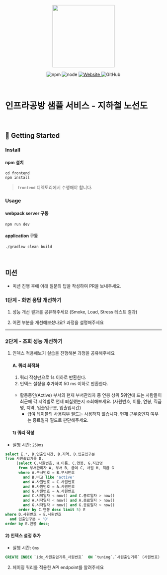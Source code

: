 <p align="center">
    <img width="200px;" src="https://raw.githubusercontent.com/woowacourse/atdd-subway-admin-frontend/master/images/main_logo.png"/>
</p>
<p align="center">
  <img alt="npm" src="https://img.shields.io/badge/npm-%3E%3D%205.5.0-blue">
  <img alt="node" src="https://img.shields.io/badge/node-%3E%3D%209.3.0-blue">
  <a href="https://edu.nextstep.camp/c/R89PYi5H" alt="nextstep atdd">
    <img alt="Website" src="https://img.shields.io/website?url=https%3A%2F%2Fedu.nextstep.camp%2Fc%2FR89PYi5H">
  </a>
  <img alt="GitHub" src="https://img.shields.io/github/license/next-step/atdd-subway-service">
</p>

<br>

# 인프라공방 샘플 서비스 - 지하철 노선도

<br>

## 🚀 Getting Started

### Install
#### npm 설치
```
cd frontend
npm install
```
> `frontend` 디렉토리에서 수행해야 합니다.

### Usage
#### webpack server 구동
```
npm run dev
```
#### application 구동
```
./gradlew clean build
```
<br>

## 미션

* 미션 진행 후에 아래 질문의 답을 작성하여 PR을 보내주세요.

### 1단계 - 화면 응답 개선하기
1. 성능 개선 결과를 공유해주세요 (Smoke, Load, Stress 테스트 결과)

2. 어떤 부분을 개선해보셨나요? 과정을 설명해주세요

---

### 2단계 - 조회 성능 개선하기
1. 인덱스 적용해보기 실습을 진행해본 과정을 공유해주세요

    #### A. 쿼리 최적화 
    1) 쿼리 작성만으로 1s 이하로 반환한다. <br/>
    2) 인덱스 설정을 추가하여 50 ms 이하로 반환한다. <br/><br/>

    - 활동중인(Active) 부서의 현재 부서관리자 중 연봉 상위 5위안에 드는 사람들이 최근에 각 지역별로 언제 퇴실했는지 조회해보세요. 
(사원번호, 이름, 연봉, 직급명, 지역, 입출입구분, 입출입시간) <br/>
      - 급여 테이블의 사용여부 필드는 사용하지 않습니다. 현재 근무중인지 여부는 종료일자 필드로 판단해주세요.


   #### 1) 쿼리 작성
- 실행 시간:  `250ms`

```sql
select E.*, D.입출입시간, D.지역, D.입출입구분
from 사원출입기록 D,
     (select C.사원번호, H.이름, C.연봉, G.직급명
      from 부서관리자 A, 부서 B, 급여 C, 사원 H, 직급 G
      where A.부서번호 = B.부서번호
        and B.비고 like 'active'
        and A.사원번호 = C.사원번호
        and H.사원번호 = A.사원번호
        and G.사원번호 = A.사원번호
        and C.시작일자 < now() and C.종료일자 > now()
        and A.시작일자 < now() and A.종료일자 > now()
        and G.시작일자 < now() and G.종료일자 > now()
      order by C.연봉 desc limit 5) E
where D.사원번호 = E.사원번호
  and 입출입구분 = 'O'
order by E.연봉 desc;
```
#### 2) 인덱스 설정 추가
- 실행 시간: `0ms`
```sql
CREATE INDEX `idx_사원출입기록_사원번호`  ON `tuning`.`사원출입기록` (사원번호) COMMENT '' ALGORITHM DEFAULT LOCK DEFAULT
```

2. 페이징 쿼리를 적용한 API endpoint를 알려주세요

